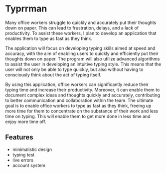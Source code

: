 # Typrrman

Many office workers struggle to quickly and accurately put their thoughts down on paper. This can lead to frustration,
delays, and a lack of productivity. To assist these workers, I plan to develop an application that enables them to type
as fast as they think.

The application will focus on developing typing skills aimed at speed and accuracy, with the aim of enabling users to
quickly and efficiently put their thoughts down on paper.
The program will also utilize advanced algorithms to assist the user in developing an intuitive typing style. This means
that the user will not only be able to type quickly, but also without having to consciously think about the act of
typing itself.

By using this application, office workers can significantly reduce their typing time and increase their productivity.
Moreover, it can enable them to document complex ideas and thoughts quickly and accurately, contributing to better
communication and collaboration within the team.
The ultimate goal is to enable office workers to type as fast as they think, freeing up more time for them to
concentrate on the substance of their work and less time on typing. This will enable them to get more done in less time
and enjoy more time off.

## Features

- minimalistic design
- typing test
- live errors
- account system


